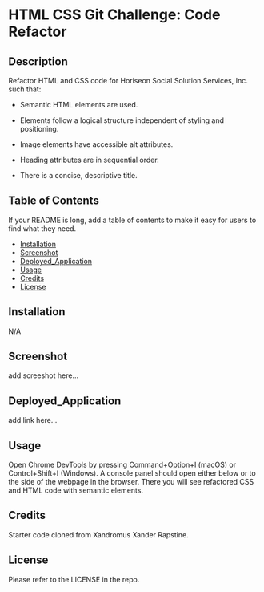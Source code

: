 # HTML CSS Git Challenge: Code Refactor

## Description

Refactor HTML and CSS code for Horiseon Social Solution Services, Inc. such that:

- Semantic HTML elements are used.

- Elements follow a logical structure independent of styling and positioning.

- Image elements have accessible alt attributes.

- Heading attributes are in sequential order.

- There is a concise, descriptive title.


## Table of Contents

If your README is long, add a table of contents to make it easy for users to find what they need.

- [Installation](#installation)
- [Screenshot](#screenshot)
- [Deployed_Application](#deployed_application)
- [Usage](#usage)
- [Credits](#credits)
- [License](#license)

## Installation

N/A

## Screenshot

add screeshot here...

## Deployed_Application

add link here...

## Usage

Open Chrome DevTools by pressing Command+Option+I (macOS) or Control+Shift+I (Windows). A console panel should open either below or to the side of the webpage in the browser. There you will see refactored CSS and HTML code with semantic elements.

## Credits

Starter code cloned from Xandromus Xander Rapstine.

## License

Please refer to the LICENSE in the repo.